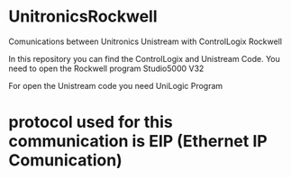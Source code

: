 # UnitronicsRockwell
Comunications between Unitronics Unistream with ControlLogix Rockwell

In this repository you can find the ControlLogix and Unistream Code.
You need to open the Rockwell program Studio5000 V32

For open the Unistream code you need UniLogic Program

# protocol used for this communication is EIP (Ethernet IP Comunication)
